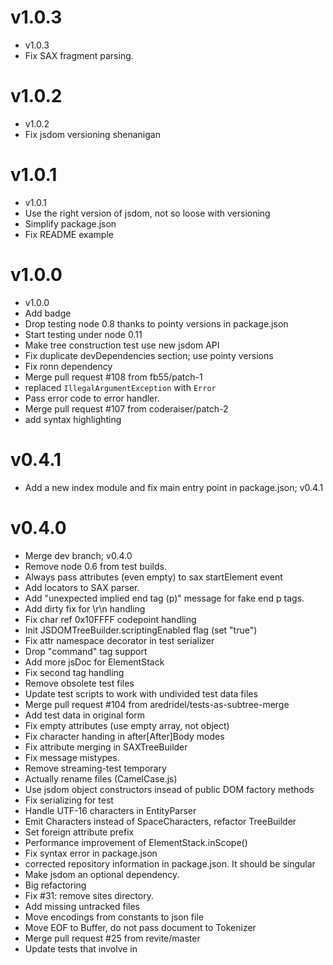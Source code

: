 v1.0.3
=============

* v1.0.3
* Fix SAX fragment parsing.

v1.0.2
=============

* v1.0.2
* Fix jsdom versioning shenanigan

v1.0.1
=============

* v1.0.1
* Use the right version of jsdom, not so loose with versioning
* Simplify package.json
* Fix README example

v1.0.0
=============

* v1.0.0
* Add badge
* Drop testing node 0.8 thanks to pointy versions in package.json
* Start testing under node 0.11
* Make tree construction test use new jsdom API
* Fix duplicate devDependencies section; use pointy versions
* Fix ronn dependency
* Merge pull request #108 from fb55/patch-1
* replaced `IllegalArgumentException` with `Error`
* Pass error code to error handler.
* Merge pull request #107 from coderaiser/patch-2
* add syntax highlighting

v0.4.1
=============

* Add a new index module and fix main entry point in package.json; v0.4.1

v0.4.0
=============

* Merge dev branch; v0.4.0
* Remove node 0.6 from test builds.
* Always pass attributes (even empty) to sax startElement event
* Add locators to SAX parser.
* Add "unexpected implied end tag (p)" message for fake end p tags.
* Add dirty fix for \r\n handling
* Fix char ref 0x10FFFF codepoint handling
* Init JSDOMTreeBuilder.scriptingEnabled flag (set "true")
* Fix attr namespace decorator in test serializer
* Drop "command" tag support
* Add more jsDoc for ElementStack
* Fix second <html> tag handling
* Remove obsolete test files
* Update test scripts to work with undivided test data files
* Merge pull request #104 from aredridel/tests-as-subtree-merge
* Add test data in original form
* Fix empty attributes (use empty array, not object)
* Fix character handing in after[After]Body modes
* Fix attribute merging in SAXTreeBuilder
* Fix message mistypes.
* Remove streaming-test temporary
* Actually rename files (CamelCase.js)
* Use jsdom object constructors insead of public DOM factory methods
* Fix serializing for test
* Handle UTF-16 characters in EntityParser
* Emit Characters instead of SpaceCharacters, refactor TreeBuilder
* Set foreign attribute prefix
* Performance improvement of ElementStack.inScope()
* Fix syntax error in package.json
* corrected repository information in package.json. It should be singular
* Make jsdom an optional dependency.
* Big refactoring
* Fix #31: remove sites directory.
* Add missing untracked files
* Move encodings from constants to json file
* Move EOF to Buffer, do not pass document to Tokenizer
* Merge pull request #25 from revite/master
* Update tests that involve <frame> in <template> to match specified behaviour.
* Add README files to tokenizer/tree-construction directories.
* Merge pull request #24 from nolanw/select-parse-errors
* Add parse errors for some <template> tests.
* Merge pull request #22 from rafaelw/master
* Merge pull request #23 from Hixie/master
* Add a test for <main> in foreign lands.
* Add tree-construction tests encountering <template> in "in select in table", "after body" and "after head"
* Add test for https://github.com/html5lib/html5lib-python/issues/4
* Use require for modules
* Correct number of parse errors.
* Put parse error token in correct location.
* <command> element no longer exists.
* Move error messages to JSON file
* Merge pull request #17 from nolanw/add-double-escape
* Merge pull request #16 from nolanw/update-parse-errors
* Update tree-construction tests9, tests10.
* Double-escape tokenizer test.
* Update parse errors for tree construction tests.
* Readd license file, add authors file
* Overlong entity name in an attribute is not a parse error.
* Non-alphanumeric bogus character reference isn't a parse error.
* Opposite quote after ampersand in attribute value is not a parse error.
* Nameless entity isn't a parse error.
* A non-ASCII character reference name isn't a parse error.
* Semicolon-free named entities aren't always parse errors.
* DOCTYPE defaults to null name, not empty name.
* Fix #2: JSON has Unicode strings so a leading U+FEFF is not a BOM.
* fixed foster parenting bug
* removed newline, added additional tests
* updated serialization for template.content, added more tests
* news tests for HTMLTemplateElement
* Fix expectation (missing whitespace)
* Add a test for a comment before the head.
* And tree construction tests for the <main> element.
* Test that optgroup is not special.
* Test additional right square brackets before CDATA section end.
* The divs should be nested in the a, oops
* test AAA outer loop limit, inner loop limit, and Noah's Ark limit
* Fix handling of <font> in SVG
* renaming domjs.dat tests to domjs-unsafe.dat because they include binary characters
* add more tests for better code coverage of my JS parser implementation
* tokenizer and tree-builder tests that check correct handling of carriage return in bogus-comment-state and in CDATA sections
* Test <td> breaking out of <svg>.
* Fix accidential conflict
* Fix innerHTML <html> test
* Too many newlines
* Test setting innerHTML of html element to the empty string
* Text in MathML integration points will now reconstruct AFEs
* Move tests containing nulls to correct file
* Test null handling in MathML integration points
* Fix incorrect test
* Remove trailing newline
* Remove bogus content from tests file
* More tests
* Update python code and tests for the recent ruby start tag parsing changes
* Add tests for moving from end tag state to data state without emitting a tag
* Fix ark.dat
* Add test for <!/foo>. Add a newline to the end of a ark.dat.
* Add tests for text in MathML text integration point and U+0000 in an HTML integration point.
* Test reconstruction of active formatting elements in an HTML integration point.
* Change a test to comply with the documented test format.
* Add a newline to the end of tests26.dat.
* Use right class when cloning nodes in lxml, fix issue 178
* Add test for scripted change in Noah's Ark
* Merge test changes
* Move a test the depends on http://www.w3.org/Bugs/Public/show_bug.cgi?id=11393 being unfixed and change the test to expect the spec bug to get fixed.
* Tests for decimal character references followed by hex entities
* Moar tests from WebKit
* Add test for http://www.w3.org/Bugs/Public/show_bug.cgi?id=11393
* Tests for Mozilla bug 635085 - Reconstruct active formatting elements after autoclosing a <nobr> when one was open when seeing another <nobr>. r=hsivonen.
* Add more tests for line break swallowing right after <pre>.
* Change the format of attributes within the treebuilder to be a list of dicts with "namespace", "name", and "value". Moving towards foreign content support in the serializer…
* Add basefont, bgsound and frame to void element test.
* Test all void elements.
* Update encoding tests to spec.
* Add test for reconstructing afe in <plaintext>
* Add LF to the end of plain-text-unsafe files.
* Remove duplicate #document sections from annotation-xml tests.
* Test that SVG <title> and <desc> are scoping.
* mi, mo, ms, mn and mtext are now scoping; fix tests that expected a doctype to materialize out of nowhere.
* Update named entities
* Select changes with added correctness. Set frameset-ok to False when stray <body> is enountered
* Add a test for MathML entities, especially ones that expand to 2 UTF-16 code units.
* Test for spec bug 11156 - <input type=hidden> should not set frameset-ok to "not ok".
* Add a newline to the end of tests20.dat.
* Tests for annotation-xml rev 5509
* Change option parsing spec rev ]5488
* Complete null handling changes
* Phase 2 of the null handling changes
* Phase one of the null character handling changes
* Fix tests
* Add more tests for Noah's Ark
* Move hsivonen's test for Noah's Ark into a new file
* Add tests for AAA limits
* Change an old test to test the new iteration limit on the AAA inner loop and add a new test for the Noah's Ark clause.
* Fix test for spec fix to bug 10418
* Merge
* Undo one more bogus change
* Put pending changes file back to the way it should be
* Merge (somewhat botched)
* Remove incorrect whitespace
* Revert pending change for WONTFIX bug 10456
* Adjust tests to match http://www.w3.org/Bugs/Public/show_bug.cgi?id=10456 getting WONTFIXed.
* Remove tests that tested the removal the absence of the comment end space state from the pending tests because abarth already landed the tests in the non-pending tests.
* Undo rev 1619 restoring a text editor-unsafe test in entities01.dat.
* Tests for EOF in attribute states
* Sync tests with WebKit
* Make sure tests15.dat ends with a line feed.
* Make sure all tree builder test files end with a line feed.
* Change tests pre-emptively assuming that bug 9659 gets resolved to match Gecko and WebKit.
* Isolate tests that are affected by the resolution of spec bug 9659.
* Move tests that pre-emptively rely on anticipated spec changes into isolated files.
* Move a test with a text editor and text/plain-unsafe character into a separate file.
* Pre-emptively adjust test to assume spec bug 10456 gets fixed.
* Pre-emptively fix the tokenizer tests assuming that the comment end space state goes away.
* Pre-emptively fix the tests assuming that the comment end space state goes away.
* Test that the parser does not treat <spacer> as a void element.
* Test cases for spec rev 5300 adjusted for spec bug 10588.
* Add a test for spec rev 5297.
* Import new test cases from WebKit
* Make tests21.dat conform to the test file format.
* Add new tests for foreignContent stuff
* Remove tokenizer tests for CDATA since typically there is no treebuilder to hook into
* Add CDATA tests for foreign content
* Add tests for CDATA sections
* Merge
* Update to the latest spec
* Add some innerHTML tests
* Get html5lib passing tests again after 964568c175 on UCS2 Python. This checks explicitly for lone surrogates in the UCS2 case.
* Add file for converting the tokenizer tests to tree tests (assuming html5lib works with them correctly)
* Fix escaping
* Button is now a special element
* Fix up testcase for aaa foster parenting and whitespace
* Move tests that rely on scripting
* Fix expected output to include public and system ids
* Import test data from WebKit.  I'm not sure how to hook up these data files to the various test harnesses, but I figured adding the dat files was the first step.
* Remove blank line
* Remove duplicate tests
* Tests for spec changes
* Test that <figcaption> and <summary> close <p>
* button scoping tests
* frameset-ok tests
* Add tests for \ufffd before frameset
* Change <button> parsing to match the current spec. Will likely need to be (partially) reverted once the spec is fixed up
* Bugfix some tests and add a couple more
* More AAA tests
* More test coverage
* File missing from previous commit
* Move tests that are problematic in json or java to a single file. Add double escaping flag to sneak unpaired surrogates past over-zealous json decoders
* More tests to cover missing state transitions
* Spec rev 4959 - Do not expand entity reference in attribute value when the name is followed by = instead of ;.
* Also remove form elements that are the current node when encountering </form>
* Test that button is non-scoping. Spec rev 5032.
* Test that </datalist> closes <option>
* Align the isindex prompt with Firefox and Chrome. (Spec rev 4936)
* &#13; should map to CR. (Spec rev 4933.)
* Fix problem with unclosed scoping element and end tag html
* Merge.
* Fix grave accent in unquoted attr.
* Tests for misnamed attributes
* Use UTF-8 instead of Windows-1252.
* Add tests for body and html end tags before frameset.
* Change test to anticipate form pointer-sensitivity when <form><table><form>. http://www.w3.org/Bugs/Public/show_bug.cgi?id=8373
* Add test coverage for less than singn in the script double escaped dash states.
* Expect foster-parented text to coalesce.
* Restoring a wrongly removed parser error on &#X10FFFF;.
* Grave accent in unquoted attributes is now an error. Astral non-characters are no longer errors.
* Merge
* Add test for incorrect tree which only manifested itself in the test suite due to parse errors.
* Fix check for in scope node; fixes issue 126
* Fix issue 126 by making reconstructing active formatting elements always work with positive indicies
* Fix issue 127 remove stray argument to processEOF
* Update parser (and tests) to latest spec. Fix a couple of bugs in the tokenizer that only turned up in the tree construction tests.
* Merge.
* Update tokenizer.
* test quirks mode too; remove dup test, fix a Col:
* tests using patterns from real-world pages
* anti escape tests for the other elements
* more script tests
* work in progress script tests
* Fix a test where text nodes should be split
* Update tokenizer tests to match the 2009-09-29 spec changes to DOCTYPE tokenization. These extra parse errors assume http://www.w3.org/Bugs/Public/show_bug.cgi?id=8019 is added to the spec (which Hixie said it would be).
* Change CDATA to RAWTEXT (spec r3562). This breaks test-compat.
* This test case should fall back to default according to MIMESNIFF.
* Fix handling of source/param within "in body". Fixes #115.
* Allow DOCTYPEs to round-trip, keeping public/system identifiers.
* Update whitespace tests to latest spec, I think. Could be wrong
* Make testdata for surrogate handling match the current spec (I think)
* Merge to tip
* Implement r3852 for PHP: Allow <span title=&> since the syntax section says it's ok.
* Implement r3769 for PHP.  I fudged the refactoring of "in scope" that Hixie did.
* Fix probably-broken testcase
* Implement p-closing by xmp IE style, r3768.
* fix expected test result
* Move tests99 to a more sensible number as the spec has now changed.
* Merge to tip.
* Merge in changes from default (for clean re-merge).
* Fix more errors, and change implementation to be the most recent one.
* Merge to tip
* Make serializer tests pass
* Implement revised table foster parenting algo from r3382
* Initial implementation of numeric entities and tests, not complete, need spec clarification.
* Adjust tests for new parse errors in spec for less than sign in attribute names and unquoted attribute values
* Remove <p> from <isindex>, as per r3236
* Fix test
* Fix bug in comment end bang parse error.
* Fix tests and PHP impl as per r3196.
* Implement space after comment end state, as per r3195.
* Implement comment bang end state, as per r3191.
* Update tests and PHP for r3163, <keygen> breaks out of <select>
* Move frameset-ok test to un-specced tests.
* Add test for quirks mode handling of table when p is in scope.
* Add test and PHP impl for r3206 "make '<' in unquoted attribute values non-conforming.
* <frame> and </frame> do not set frameset-ok to false
* Revert incorrect test changes
* Revert erronous change to tests
* Resync with the mainline
* Pass all tree construction tests on this branch except whitespace-in-table tests
* Update test to match spec r3121.
* Add test case that a failed attempt (uncommitted) at fixing other bugs broke.
* Merge over svn r1304: discard tag token if EOF inside token
* Make all tests10 pass for PHP implementation.
* Merge geoffer's change, and fix the bug.
* Implement foreign content handling, and cause all tests9.dat to pass.
* Add tree construction test that causes a fatal error in the PHP implementation.
* Merge again
* Move more unspecced webkit style tests to tests99
* Move unspecced webkit style foster parenting tests to tests99.
* Fix test-suite bug, fix real bug with head pointer pop, move another test to 99.
* Add quirks handling, update Python doctype list, move some tests to 99.
* merge to tip
* Attempt at merging svgmathml branch to the default branch
* Move another test over, and fix a missing break.
* Move proposed spec change to special test file, so as not to pollute.
* Fix some ruby error messages missing parameters, and some test-case errors without tag names
* Fix broken test-case w.r.t. behavior of </html> in head.
* Fix one spurious test-case, also random updates to php
* Add test for plaintext in tokenizer. (This works fine even if the content model flag isn't changed to PLAINTEXT).
* Changing non-xml attributes
* Update the tree building tests with frameset-ok, new AAA and (not yet in spec) WebKit-style foster-parenting
* Fixes issue 91 by omitting the head element's start tag when the head element is empty.
* Fix attr-value-quoting test with line tab (U+000B)
* Implement r2708 -- 0xFDE0..0xFDEF are invalid characters
* Add start of SVG+MathML branch
* The spec now ignores punctuation in charset comparison
* Change tests to reflect recent hn and form handling spec changes
* A couple more XSS tests.
* Update tree-construction tests to account for lower-cased doctype names.
* Changed test case descriptions to be printable ASCII
* Updated automatically-generated tokeniser test cases
* U+000B in the input stream is a parse error (r2138)
* Updated tokeniser to implement r2123
* Resync my tree with the trunk. Adds support for coercing trees to xml infosets in particular for lxml (still need to wire up the tests) and some speed improvements in the parser. Big apologies for the large checkin, there are some regressions in the liberal xml parser and the sanitizer that need to be fixed.
* Tokeniser updates to match spec: missing attribute values (r2122), lowercase doctype names (r2502)
* Implemented and added tests for the new list of illegal numeric character references
* Added some failing tokeniser tests, and fixed them
* Accept space at end of style="x: y; " (related to issue 83).
* Test unquoted entity ending in ampersand (bug found by zcorpan)
* use the table variant of the element in scope algorithm when in select in table insertion mode
* first cut at an "in foreign content" insertion mode. most of the tests pass
* update to ruby impl. now passes all non-foreign-content tree-contstruction tests
* parsing updated related to EOFs in tables. exciting
* updating tests to reflect new handling of option and optgroup.
* updating in_head_phase.rb to work with <meta>, etc. in <body>
* Replace pre with an element name that actually can be an [R]CDATA end tag
* reinstating ParseError for self-closing end tag
* r2129 of spec: <optgroup> implies </option>
* Test for issue 80 (fails in BeautifulSoup)
* various treebuilder improvements to the ruby port. includes afterAfter phases
* various tree builder improvements. mostly ported from r1107, and a few others
* flesh out errors on parsing tests
* no tokenizer level parse error here
* Revert previous commit, based on a misreading of the spec.  (thanks Philip)
* "&COPY" in an attribute value should not get turned into an entity.
* add character reference buffering coverage, remove obsolete xml violation test
* In the document "<html></html><!-- foo -->", the comment should be the first node of <html>.
* "</html> <head>" should not insert a whitespace node into the document, since whitespace-only tokens are ignored in the "before head" mode.
* nested namespace tests. one test assumes that foreignObject is scoping. see http://www.w3.org/Bugs/Public/show_bug.cgi?id=5815
* add camelCasing tests
* Add basic foreign content tests
* Add test coverage for bogus end tag in body
* after head eats end tags, episode n+2
* after head eats end tags, episode n+1
* after head eats end tags, episode n
* after head eats end tags
* option and optgroup are now allowed in "in body"
* after head now eats all end tags
* option and optgroup are now allowed in "in body", more end tags are ignored in head
* Add test coverage for bogus Illustrator entities.
* entities expanding to end-of-plane non-charecters are now errors and turn into the REPLACEMENT CHARACTER
* EOF inside bogus doctype is no longer an error
* Take into account r1178 of HTML5's draft in the Python implementation (note that previous changes to the spec aren't yet implemented, this changeset doesn't thus make the implementation conforming to r1178, just to r1177-r1178 changes).
* Added a test for non-ASCII character reference names.
* Added test for tart tag with no attributes but space before the greater-than sign.
* Added test for a boolean attribute followed by a capital letter.
* give proper context for all tests
* give proper context for the PLAINTEXT test
* Only one error when EOF in PUBLIC or SYSTEM
* remove colon in attribute name tests, as colon stuff now needs to happen in the tree builder
* Use a real element name for content model flag tests
* Fix serializer test
* Make encodings insensitive to punctuation and use the correct codec in all cases
* Removed non-ASCII bytes from JSON files, to avoid simplejson portability issues. Fixed BeautifulSoup treewalker doctype/comment portability issues.
* Change the description of the test I changed in the previous commit, and add a test to check the new "=" behaviour. Also, re-order to make logical again.
* Disallow = in unquoted attributes, and allow <. The latter necessitates changing one serializer test (removing the quotes from the expected output).
* Fixed various BeautifulSoup bugs, including issue 70
* Introduce the self-closing flag. This check-in changes the test format. Will update the wiki accordingly.
* Fix number of parse errors
* Change some testcases to match the current spec
* use the new format for non-5 doctypes
* fix </form> test per spec rev 1320
* Added test for "--x>" not resetting the escape flag. Updated Python code to pass.
* Get whitespace in table rows right
* tweak tests for newly forbidden characters
* tests for XML 1.0 infoset-compatible behavior
* test closing body twice in the fragment case
* Lowercase most doctype names so the tests are sutible for XML libs that do not preserve this information. Add a test with public id in doctype not yet passing everywhere due to test serializers not having support
* move #document-fragment after #errors in order to avoid unnecessary variability
* Added a tokenizer test for permitted slash when the element has an attribute (there was a bug in Twintsam that this test case would have helped discover)
* InSelectInTable
* fix meta in table
* add more hidden input tests
* Python parser: support <listing> followed by newline; <style> & <script> in table; tainted tables; <title> everywhere; throw less voodoo parse errors; support <input type=hidden> in table; support <input> in in select; applet is scoped; add tests
* Updated tokeniser tests and Python to match r1306 of spec
* Updated tokeniser tests to match r1303 of spec
* Updated doctype-parsing tokeniser tests and code to match updated spec
* Fixed JSON syntax error. Fixed misspelling of "Contributors".
* a bit more test coverage
* Test to ensure <image> is sanitized.
* Updated tests.
* Tests for sanitization of url ref's in SVG attributes.
* Add error message checking. This required updating many of the error messages and fixing a few minor bugs.
* Don't crash and burn when non-ascii characters are found in the pre-parse
* more test coverage
* Several changes related to character encoding; convert utf-16 to utf-8 if found in pre-parse algorithm, allow chardet to be switched off, start implementing reparsing if <meta> found during actual parse (not yet complete)
* re-ordering the tests, per the wiki
* more test coverage for in table phase
* more test coverage for table body phase
* more test coverage of row phase
* more test coverage.
* more test coverage for in column group phase
* more test coverage of in_body_phase
* use the right error message (and test the right thing)
* --HG-- extra : convert_revision : svn%3Aacbfec75-9323-0410-a652-858a13e371e0/trunk%401029
* increase test coverage on AfterFramesetPhase
* fixing problem (and adding test) for <body> appearing in innerHTML mode
* minor error in validator.py, validator.rb already passed these tests
* Fix (the rest of the) tests so Ruby JSON module doesn't barf.
* Fix tests so Ruby JSON module doesn't barf.
* Fixed consume_entity in the ruby version and added unit test to ensure  non-regression.
* svn:eol-style=native
* Testcase
* added support for validating a whole bunch of stuff that I can't remember right at the moment
* added support for validating base href attribute
* added support for validating <base target> attribute
* added support for validating <html xmlns> attribute
* added support for validating tabindex attribute
* added support for validating lang attribute
* --HG-- extra : convert_revision : svn%3Aacbfec75-9323-0410-a652-858a13e371e0/trunk%40982
* added support for validating dir attribute
* added support for validating contextmenu attribute
* added more tests for validating id attributes
* added support for validating id attributes
* more tests for validating contenteditable attribute
* added support for validating contenteditable attribute
* added support for validating class attribute values (space-separated token lists)
* synced allowed attributes of various form elements with WF2 appendix A
* added tests for attributes on non-input form elements
* added tests for deprecated size attribute on put element
* refactored validator filter, added attribute tests for input element
* more attribute existence tests
* attribute existence tests for conformance checker
* Added some new tokenizer tests.
* fixing encoding problem reported by gsnedders
* beginnings of sniffing implementation
* Wallpaper over crash to do with updating position in stream. Fails one test to do with position calculation but this is a temp. fix
* Added new tests for (decimal and hexadecimal) numeric entities with Windows-1252 values or CR (0x0D, to be converted to LF: U+000A). There were some tests already in test2.test, they've been replaced with the new ones (i.e. removed from test2.test).
* Adds new tests for named entities requiring a semi-colon, to ensure they're not recognized when the semi-colon is absent.
* Added unit-test for each named entity (with and without trailing semi-colon). All new 366 tests pass in both the Python and Ruby implementations.
* Fixed whitespace-stripping serializer tests re recent behavioral change in the serializer.
* adding a space to fix the expected result match the format documented on the wiki
* fix test format around vertical bar
* fix attribute sort order
* space characters outside the root element do not go into the DOM anymore
* formatting elements are reconstructed on space as well
* fix attribute sort order
* tweak test cases to match spec (formatting elements are reconstructed on space as well)
* fixing attribute sort order in test data per IRC discussion on what the sort function should be
* Test EOF when frameset is open (not in the spec yet, but the head/body inference is not either
* Various extra tokeniser tests
* Added a tokeniser test that trips up some implementations
* Added tokeniser tests - almost all automatically-generated, covering all the steps in the spec that are reachable with PCDATA.
* Fix comment with leading dash
* Clean up test serialization of no-name doctype case
* A few more cases where str data is being initalized rather than unicode)
* add some simple <noscript> in <head> support; (scripting 'enabled')
* make <nobr> handling match the specification
* add more tests
* make tests5 work
* enable parse error checking for Python; still some tweaks needed
* end tag list items didn't properly report parse errors
* fix more parse error differences
* fix some parse errors
* Updfate encoding tests to new parser
* Fix incorrect tests for whitespace handling after <pre> and <textarea> (bug hidden by old test harness)
* Update fragment tests to generic format
* bleeding edge entity handling
* introduce </p> handling; </br> handling is now conforming per the specification
* Adding test for NCRs expanding to surrogates. You get a parse error and a REPLACEMENT CHARACTER for each surrogate--even if paired.
* The spec says: "Otherwise, if the number is zero, if the number is higher than 0x10FFFF, or if it is one of the surrogate characters (characters in the range 0xD800 to 0xDFFF), then this is a parse error;"
* The spec says: "All U+0000 NULL characters in the input must be replaced by U+FFFD REPLACEMENT CHARACTERs. Any occurrences of such characters is a parse error."
* implement </form> handling; spec change was a while ago
* new entity handling
* Escape RCdata option for xhtml compatibility
* Add XHTMLSerializer (same as HTMLSerializer, only w/different defaults)
* Work-around for unichr limitation to UCS-2 using eval().
* escape_lt_in_attrs serialization option
* several end tags now imply start tags
* Added support for <meta http-equiv="Content-Type" content="..."> in inject_meta_charset filter (Python only) along with a few tests.
* Escape angle brackets even when a character encoding is specified. Ultimately we will need an option to escape brackets when found in attribute values to keep the XHTML crowd happy.
* <link>, <base> and <meta> are no longer moved to <head>, unless in very special cases
* implement new <nobr> handling and add testcases for <nobr>
* fix test from hsivonen
* new-style comment handling
* IE7-style <h1>-<h6> handling
* handle the new-style entities
* Convert test to JSON
* enable tests5 and add another test
* make comments inside CDATA and RCDATA work; someone please review the HTMLInputStream regression
* adding tests for the escape flag
* remove a parse error and useless check in the close tag open state per spec change and update test to match that
* Convert from Python to JSON
* fix some DOCTYPE tests and add a few new ones to test publicId and systemId
* fix tokenizer tests; implement null in our simplejson
* land the new DOCTYPE handling; still things to be fixed
* introduce </br> and make it possible to add </p> and maybe others later
* add an LF
* fix two encoding tests for hsivonen
* fix sanitize tests except for one
* remove special handling for <; not sure how to fix sanitize tests
* Commit test case from issue 45
* add a few tests that test comment parsing inside RCDATA and CDATA blocks
* Inject meta tests
* Fix to implied end tag error in li,dt,dd parsing
* Make a common testdata directory, shared between python and ruby
* Port sanitize tests from ruby to python (four currently fail)
* Fix to take into account markup within <pre> when stripping whitespace and added unit tests.
* oops, fix test
* drop leading newline for <textarea> too
* get optionaltags tests working again
* Fixed tests re. attribute value quoting in serialization (attribute values use the "best" quote character depending on the attribute value, defaulting to " when it contains both " and ')
* Test: start-tags with attributes are never optional (test uses <html lang=en>)
* Serializer tests for optional tags no longer contain the serialization with optional tags *not* omitted. This is now tested within the tests python code (which makes it easier to disable such a test to ensure optional tags *are* omitted)
* Added serializer tests for optional tags (I think they're complete wrt the current HTML5 draft)
* Added some serializer tests for optional tags
* Fixes in HTMLSerializer and additional serializer tests.
* Don't report NotImplementedError plus some cosmetic changes
* More crlf and svn ignore
* Added some serializer tests
* Fix end of line characters
* Added some innerHTML unit tests. They lack parse errors in the #errors section and fail with the DOM tree builder due to the absence of DocumentFragment.
* Fix issue 32 Inverted chars when tokenizing in RCDATA content model
* Bugfix in inhead phase
* Rework <meta detection to better handle reaching the end of the stream and clean up code
* Meta correctness fixes
* Null byte replacement fix
* change parse.py to not import html5lib; fix a bug in endTagP handling; add a regression testcase for that; make a comment in _base.py clearer; add some more parseError messages
* More char encoding fixes. Better list of encodings. Strip leading and trailing whitespace from encoding attr
* Initial testcases for encoding detection
* More <pre> newline edge case fixes
* Some fixes for whitespace in <pre> handling
* Drop newline at the start of <pre> blocks
* fix another testcase
* fix some testcases to reveal more bugs (while fixing some) and add a note in the after body phase
* add a parse error to processEOF in head and fix a testcase and fix two other parse error messages
* fix a bunch of testcase, fix entity error message in tokenizer and fix some error messages in the parser
* fix some testcases and make sure we no longer move <style> to <head> when it's in <body>
* fix tests
* new tests for handling of script/style around head
* change processEOF, add error messages and fix a testcase
* add testcase for EOF handling: <!--x--
* fix three tests
* Fix a a few parse errors to be correctly emitted and add a global in test_parser.py to control whether the errors are checked in the parser tests
* Add support for initial content model flags in test framework and tests courtesy of Thomas Broyer
* Move parse error in Unfinished comment to before the comment, as for all the other tests
* Moving unescaped < test parse error to the point in the stream where it actually occurs (need a generic solution for this kind of problem since some imps report erros at different times
* Spec requires 2 parse errors for the doctype without a name test (maybe this is a spec issue?)
* fix some more bugs related to parse errors
* add a testcase for / in the tagname; make a start with saying what the ParseErrors actually are in the tokenizer using gettext to ensure potential localization in the future; feel free to remove typos and to improve the text
* fix two tests, try fixing test_tokenizer a bit
* minor cleanup
* Add second set of tokenizer tests, courtesy of Thomas Broyer
* add some trailing end testcases; put all phases into HTMLParser.phases; introduce self.lastPhase for interaction between 'main phase' and 'trailing end state' as mentioned in the spec; nuke switchPhase, switchInsertionMode; nuke MainPhase; move TrailingEnd to the well, trailing end...; classes that inherit from Phase end in Phase; testcases still pass; web-apps.htmin around 5 CPU seconds
* move processing of <html> to the various insertion modes; step 1 in nuking the main phase... (also add testcases for handling of the <html> tag, nothing was testing it...)
* introduce SpaceCharacters
* fix endTagSelect in InSelect and add a testcase for it
* introduce the full web-apps.htm and keep move the old one to web-apps-old.htm in case we want comparisons
* add two more testcases: both about nodes in the <body> that need to be moved to the <head>
* add another multiline testcase
* simplify test_parser() in test_parser.py; now the new lines are no longer needed
* fix parse.py to work with multiline input; do the same for test_parser.py; remove the #data at the end of the two test files, test files require two new lines at the end for now; add a testcase which has a new line; make some editorial changes in parser.py
* fix <isindex> parsing
* change 'comment dash state' and add three regression testcases for it
* add some test files
* <input> needs to be handled as well
* change how InSelect works a bit and add some testcases to test InSelect handling
* fix two bugs in InCaption and add a regression testcase
* fix a bug in the root element phase and add a regression testcase
* implement processNonSpaceCharacter in 'after body', trim whitespace and add a testcase
* improve charsUntil and put it to use
* add two more entity tests and make a trivial comment change in the tokenizer
* update README
* new test
* rewrite of def reconstructActiveFormattingElements to match the specification and also commit a testcase that we fail for unknown reasons so far :-(
* handlePEndTag -> endTagP and add some regression testcases while I'm at it
* add a couple of simple entity testcases; simplify a structure in tokenizer.py
* add a <script> parsing testcase
* fix an EOF bug in the tokenizer and add a testcase to make sure we don't regress in the future on that; also add a weird attribute testcase
* add a new testcase testing multiple body start tags
* fix a bug and add a testcase to make sure we don't regress it in the future
* error in AAA test
* Test with two adjacent text nodes was failing as we concatenate the nodes. Change test
* New, improved HMTLInputStream. Now fast enough that you won't even notice it's there.
* add two <plaintext> tests
* make sure the last test is tested as well (workaround, bug reported)
* add a testcase <script></x which the tokenizer borks on...
* add two more tests
* since consecutive text nodes are not possible as output of the parser the tests should not assume they are
* add some <frame>/<frameset> tests
* fix some table parsing issues
* Add error message information; correct the last test
* add some tests although #error still needs to be done...
* Check in the right file this time
* oops, these aren't errors
* 112 parsing tests contributed by Google under the MIT license
* Remove references to nose in README file
* add a newline to tests/README and start with inRow
* Add tests readme file
* I wrote some parser.py code on the plane OSL->AMS
* add a regression test for <>
* add a simple testcase
* Fixes to deal with entities that partially match longer entities + a few more test cases
* Allow tokenizer test to pass if the expected token stream is found anywhere in the output. Also allow consecutive character tokens to be concatenated
* Check for EOF in a few places when consuming code, with accompnying tests for several cases (need more partial entity tests in particular)
* A few more tests
* Update tests to new format (running tests requires simplejson)
* Add some initial testing code for the tokenizer only. We want to replace this with something better ASAP
* fix an windows1252entity
* remove the entities folder and fix the "windows trick" because it was broken
* more fixes to entities and fix doctypes
* make number entities work
* make sure we actually switch to the attributeName state and some smaller fixes. also change the testcase
* Test files for UTF-8 and US-ASCII encodings
* make mockParser.py working when you execute it and update the testfile and fix a few bugs in the tokenizer
* move things to trunk/

v0.3.16
=============

* Bump version to 0.3.16 and dependency on jsdom to 0.9.0
* Remove todos from passings tests
* Skip todoed tests
* Merge pull request #103 from ibash/master
* Stop overriding array.last, refactor to last(someArray) fixes #101
* Remove obsolete documentation
* Drop support for node 0.6 and 0.4
* Merge pull request #97 from darobin/ruby
* use the list actually specified in http://www.w3.org/html/wg/drafts/html/master/single-page.html#generate-implied-end-tags
* Merge pull request #96 from papandreou/namedEntitiesPerformance
* Use a better algorithm for keeping track of the recognition of named entities.
* Stop reinitializing parser in parse_fragment. Fixes #94
* Improve debug output
* Tidy indent
* Fix syntax error in package.json
* Merge pull request #95 from roylines/master
* corrected repository information in package.json. It should be singular

v0.3.15
=============

* v0.3.15
* Merge pull request #93 from arlolra/optional
* Make jsdom an optional dependency.
* Merge pull request #88 from aredridel/update
* Call buffer.commit() in rcdata/rawtext/plaintext states
* Add new rcdata/rawdata/plaintext states instead of content models
* Merge pull request #90 from arlolra/private
* Merge pull request #91 from arlolra/dom4
* Attributes no longer inherit from Node in DOM4.
* Only use jsdom private apis when available.
* Merge pull request #89 from arlolra/ee
* Call EventEmitter in TreeWalker constructor.
* Fix fragment parsing, reset framesetOk flag
* Update parsing algorithm according to current spec
* Handle '<' character in attribute name begin as invalid.
* Misc fixes in parser
* Impove doctype handling
* Improve foreign content handling
* Serialize doctype publicId and systemId
* Fix entity, doctype tokenizing, refactor empty tag handling.
* Add missing messages, improve error handling
* Add todos to four tests

v0.3.14
=============

* v0.3.14
* Bump jsdom dependency
* Add DanyaPostfactum as contributor
* Remove unused core
* Move root creation code to TreeBuilder.insertRoot()
* Use Object.defineProperty instead of __defineGetter__
* Use tape instead of tap
* Better error handling in attributes
* Fix heading nesting detection
* use Object.keys
* Merge pull request #85 from danyaPostfactum/mistype
* Fix more mistypes in error messages
* Fix mistype in endTagBlock
* Restore "tap" dependency.
* Fix mistypes
* Fix mistype in error message

v0.3.13
=============

* v0.3.13

v0.3.12
=============

* v0.3.12
* EventEmitter.call(this) in tokenizer
* Properly inherit from EventEmitter in treewalker
* Try to avoid materializing arguments in debug code
* test against node 0.10
* whitespace
* Update dependencies
* Use util.inherits
* v0.3.11
* Commit parser state after adding characters to doctype name.
* Merge pull request #74 from metamatt/master
* Bring in the assert module, since it's used here.
* Merge commit 'ce5fdde58e26612772b020acb40fb93a1b7caa5f'
* Remove doc/jquery-example. Fixes #45
* Add var keyword to prevent global leak

v0.3.10
=============

* v0.3.10
* Remove dependency on async
* Move tap and bench dependencies to devDependencies
* Use jsdom internal attributes to set invalid attribute names
* Use jsdom private API to create elements with otherwise invalid tag names

v0.3.9
=============

* v0.3.9
* Formatting in constants.js
* Separate entities into a separate module
* Add cdata section handling
* Add shebang to tools/parse-test-data.js
* Remove submodules
* Remove some todo markers
* Lint the tokenizer
* Remove debugging from hot path
* Reference secondary_phase directly
* Reference the current phase directly
* Remove support for constructed phases
* Move the phase code entirely into the parser routine
* Internalize inBody
* Internalize trailingEnd
* Internalize rootElement
* Internalize inRow
* Internalize inSelectInTable
* Internalize inSelect
* Internalize inTableBody
* Internalize inTable
* Internalize inHead
* Internalize inFrameset
* Internalize inForeignContent
* Internalize inColumnGroup
* Internalize inCell
* Internalize inCaption
* Internalize beforeHTML
* Internalize beforeHead
* Internalize afterHead
* Internalize afterFrameset
* Internalize afterBody phase
* Internalize afterAfterFrameset
* Internalize afterAfterBody
* Move tree variable into closure
* Start moving parser phases into the main parser body
* Add build products to .gitignore
* Add ronn devDependency
* Simplify some conditionals and code formatting
* Export single functions rather than an object
* Add node_modules to .gitignore
* Add shebang to test
* Correct expected test result per section 8.2.4.54
* Merge pull request #68 from chase/quickfix
* EOF messages are very frequent, debug messages aren't very useful then, and getter/setter methods are expensive.
* Cache the keys of the HTML5 entities. Iterating the keys of objects is expensive.
* Merge pull request #65 from debonet/patch-1
* Update lib/html5/tokenizer.js
* Merge pull request #64 from soldair/master
* Make parse-doc executable
* fixes tests. sometimes docuent is a document element?
* call to document.appendChild should be document.documentElement.appendChild
* Test with node 0.8
* Merge pull request #63 from leakin/patch-1
* Update lib/html5/tokenizer.js
* Merge pull request #61 from gwicke/master
* Issue #60: Reset open_elements and activeFormattingElements
* Yeah, node 0.4 doesn't work. Upgrade already.
* Specify language in .travis.yml

v0.3.8
=============

* v0.3.8
* Add TODO tests
* Add .npmignore

v0.3.7
=============

* v0.3.7
* Example showing issue parses correctly. Closes #59
* Merge pull request #58 from yourcelf/master
* more var keywords, and two variable name errors
* Merge pull request #57 from npcode/master
* Add var keyword to fix global leak.
* Merge pull request #56 from yourcelf/master
* declaring more vars to avoid global leaks
* add var keywords to avoid global leaks
* Remove spurious todo, add another
* Split test data into separate files; add support for TODO tests
* Add .gitignore

v0.3.6
=============

* v0.3.6
* Merge pull request #54 from gwicke/master
* Use more efficient push/reverse
* Merge pull request #53 from gwicke/master
* Restore original attribute order in normalize_token
* Merge pull request #52 from doochik/patch-1
* Update doc Right event name is "end", not "done"
* Merge pull request #50 from brianmcd/master
* Fix undefined reference to PHASES.
* Reference 'PHASES' on the required object
* Merge pull request #49 from quangv/master
* Removed global variable p, made local
* Removed global varibles t & b, made local
* Removed global variable PHASES, made local
* Make tap runner work when only installed locally
* Merge pull request #48 from aeosynth/master
* The "sys" module is now called "util"
* Remove .swp file
* Use latest entity table from the spec
* Add performance benchmark script
* Update tap and add bench
* Rewrite tokenizer to be more functional
* Fix scoping in select in table phase
* Improve nulls in data_state
* Fix indentation of test output in empty tags
* Rework endTagMarqueeAppletObject
* Continue reworking inScope
* Start reworking inScope
* Don't emit empty CDATA for empty scripts
* Improve debugging of script chunking
* Handle another weirdness in the test data parsing
* Carry on, badly, when jsdom refuses to make an element like div<div
* Make an empty string a valid parseable document
* Simplify reading test data and make more permissive
* Fix mispassing of attributes from after_body_phase
* Improve debugging output
* Fix EOF handling in markup_declaration_open_state
* Fix debugging typos
* Fix EOF handling in tag_open_state
* Fix EOF handling inside SCRIPT_CDATA
* Add some debugging to inHead phase
* Stringify content model flags
* Fix EOF in consume_entity
* Fix EOF in consume_entity
* Add more test data
* Make matchWhile and matchUntil return '' rather than EOF.
* Fix EOF in several states
* Fix EOF in attribute_name_state
* Fix EOF in before_attribute_name_state
* Fix EOF in data_state
* Fix EOF in bogus_comment_state
* Handle EOF in comment_state and comment_dash_state
* Simplify test harness; fix EOF bugs in data_state
* Add missing data/tree-construction/plain-text-unsafe.dat
* Fix permissions on test data
* Update test data
* Refactor and update conversion of numeric entities
* Handle rp and rt tags in the body phase
* Change in HTML5 spec around <title> inside <body>
* Fix handling of EOF in attribute_value_unquoted state
* Allow debug flags to be set in test code
* Fix EOF handling in attribute_value_double_quoted_state
* Fix parser state with EOF at token_name_state
* Make buffer cope with new HTML5.EOF
* Make HTML5.EOF token unstringable, so that it throws an exception
* Make skip-to-test code more obvious
* Remove changelog code from makefile
* Makefile cleanups

v0.3.5
=============

* v0.3.5
* Fixups to buffering
* Documentation cleanup. Closes #42
* More test fixes; improve tokenizer some; add buffer debugging
* Don't do a dumb and add \0
* s/vows/tap/
* s/sys/util/

v0.3.4
=============

* v0.3.4
* Merge pull request #36 from brianmcd/master
* When buffering script tag data, also buffer SpaceCharacters.

v0.3.3
=============

* v0.3.3
* Catch JSDOM exceptions (such as they are, thrown strings)
* Remove jQuery dep, since it's now bundled with jsdom
* Fix parse-test-data script
* Fix serializer glitch
* Change EOF and DRAIN constants
* Avoid using full regexps where just a character class is needed
* Fix paths in parse-doc
* Use new jsdom api
* Add 'code' element to formatting elements list
* Update URL in readme
* Remove unneeded test.js
* finish re-arranging tests
* Re-arrange tests
* No longer require('sys'), a first step to being able to use the parser clientside.
* Clean up package.json
* Make tests named how vows expects, and add travi-ci configuration

v0.3.2
=============

* Release v0.3.2
* Update vows dependency to work with node 0.5

v0.3.1
=============

* v0.3.1
* fix issues 32 bug

v0.3.0
=============

* v0.3.0
* Merge pull request #31 from codders/master
* Change parsing of scripts to emit executable data on tag close
* Convert serializer test to vows
* Switch to vows; split streaming tests out
* move tests into test/

v0.2.16
=============

* v0.2.16
* No, really, write proper JSON. Come ON, Aria!
* Start moving deps into `node_modules/`
* Fix my stupid syntax error in package.json
* Update package.json to mention engines
* Clean up the README
* Rely on npm to set up dependencies
* Handle the two ways jsdom could be loaded for now

v0.2.15
=============

* v0.2.15
* Update jsdom
* Fix `ENTITIES_WINDOWS1252`. Thank you github.com/applegrew
* Add invalid-attr test files

v0.2.14
=============

* v0.2.14 and use html5/index.js as the main script

v0.2.13
=============

* v0.2.13
* Omit erroneous title tag in test viewer
* Clone attribute nodes when inserting.
* Add a huge pile of new test data from the html5lib project
* Remove verbose tree dump from test bed
* simplify the inScope definition
* Fix links to non-zero numbered tests
* Fix tests5/0
* Make parse-doc output test serialization data
* Clean up test viewer output
* Add express-based test viewer
* Fixes an issue if you add random 'hash keys' to the Array object such as a function definition.
* Clean up test parse-doc output for empty tags
* Update jquery, jsdom, nodeunit and ronnjs submodules
* Log a debug message if generateEndTags has no open tags
* `parser.reset_insertion_mode` expects a parameter

v0.2.12
=============

* v0.2.12
* Fix missing library reference in parser. Fix occasion where using toLowerCase() on an undefined tag name.

v0.2.11
=============

* v0.2.11
* Fix README and add example.js for new JSDOM API

v0.2.10
=============

* v0.2.10
* Debug properly

v0.2.9
=============

* v0.2.9
* Fix parsing into document with elements present
* update jsdom submodule

v0.2.8
=============

* 0.2.80.2.80.2.80.2.80.2.80.2.80.2.80.2.8
* Add eacute; (with semicolon)

v0.2.7
=============

* v0.2.7

v0.2.6
=============

* v0.2.6
* add beaconpush.com snapshot to test data
* Use new nodeunit API
* Update jsdom
* Convert byte-escaped entities to unicode codepoints
* Turn off quoting of attribute values in the parse-doc tool, if only to show off HTML5's very not XML syntax.
* Serialize attributes with = in them quoted always; re-arrange test data and add test case
* add npm note to readme
* Simplify doc names
* Remove boilerplate from docs; Document done event on parser
* Set lowercase to true by default; document the lowercase option
* Improve API documentation for serializer function

v0.2.5
=============

* v0.2.5
* Expose options to serializer; implement empty tag handling
* Don't skip out of head if there's \n in <head>. How on earth did I miss this one for so long?
* Update jsdom
* Debug for token emission
* Merge in tools#
* Add parse-doc.js, to use to parse a file of HTML
* unshift rather than appending paths for tests
* Start docs
* Merge in node-doctemplate for a start on docs
* Update jsdom
* Unshift paths in testbed, so that system copies aren't used
* Separate MathML and SVG fixups
* Update JQuery
* Mode todos!
* Actually enter bogus doctype state to handle non-HTML5 doctypes
* Emit a 'setup' event so one can attach to the tokenizer
* Throw errors on undefined input
* - add index.html
* add README.md
* - add DOCUMENTATION note
* templatize some parts I missed
* Initial commit

v0.2.4
=============

* bump version
* Clear the jsdom document created in createWindow

v0.2.3
=============

* use lib directory setting in package.json
* Use fully relative paths internally
* add main to package.json
* Add package.json

v0.2.2
=============

* Consolidate entirely into lib/html5/, using index.js
* Move docs into doc/
* Remove NEWAPI
* Add nodeunit as a submodule
* Add jquery as a submodule

v0.2.1
=============

* Allow more selective test running if desired
* Fix whitespace in readme
* improve README
* Put example and features into the readme
* Remove extra DOM require
* Update readme
* Remove obsolete JSDOM notes
* Use markdown for todo
* s/markdown/md/
* Update TODO
* add jquery example
* Use jsdom that can select parsers
* Separate out the creation of basic structure elements
* Clean up fragment parsing
* Update jsdom
* Fix process_solidus_in_tag to not over-shift the buffer
* Use tmpvar branch of jsdom
* Update jsdom to include backtraces from exceptions
* Update jsdom submodule
* - update gitmodules
